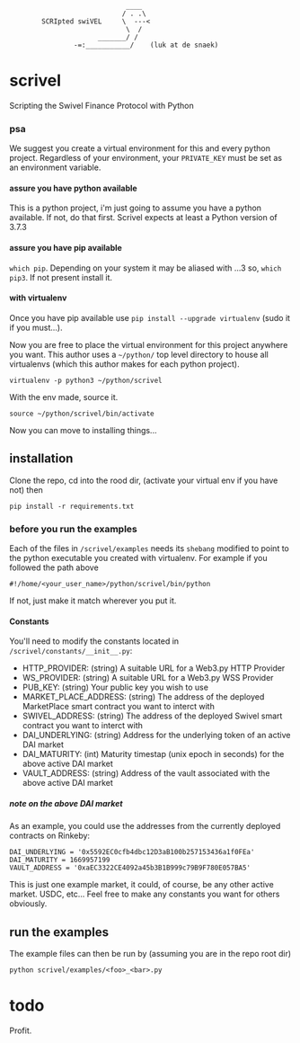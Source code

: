 ```
                             ____
                            / . .\
        SCRIpted swiVEL     \  ---<
                             \  /
                      _______/ /
                -=:___________/    (luk at de snaek)    
```

# scrivel
Scripting the Swivel Finance Protocol with Python

### psa
We suggest you create a virtual environment for this and every python project. 
Regardless of your environment, your `PRIVATE_KEY` must be set as an environment variable.

#### assure you have python available
This is a python project, i'm just going to assume you have a python available. If not, do that first.
Scrivel expects at least a Python version of 3.7.3

#### assure you have pip available
`which pip`. Depending on your system it may be aliased with ...3 so, `which pip3`. If not present install it.

#### with virtualenv
Once you have pip available use `pip install --upgrade virtualenv` (sudo it if you must...).

Now you are free to place the virtual environment for this project anywhere you want. This author uses a `~/python/` top level directory
to house all virtualenvs (which this author makes for each python project).

    virtualenv -p python3 ~/python/scrivel

With the env made, source it.

    source ~/python/scrivel/bin/activate

Now you can move to installing things...

## installation
Clone the repo, cd into the rood dir, (activate your virtual env if you have not) then

    pip install -r requirements.txt

### before you run the examples
Each of the files in `/scrivel/examples` needs its `shebang` modified to point to the python executable you created with virtualenv.
For example if you followed the path above
    
    #!/home/<your_user_name>/python/scrivel/bin/python

If not, just make it match wherever you put it.

#### Constants
You'll need to modify the constants located in `/scrivel/constants/__init__.py`:

* HTTP_PROVIDER: (string) A suitable URL for a Web3.py HTTP Provider
* WS_PROVIDER: (string) A suitable URL for a Web3.py WSS Provider
* PUB_KEY: (string) Your public key you wish to use
* MARKET_PLACE_ADDRESS: (string) The address of the deployed MarketPlace smart contract you want to interct with
* SWIVEL_ADDRESS: (string) The address of the deployed Swivel smart contract you want to interct with
* DAI_UNDERLYING: (string) Address for the underlying token of an active DAI market
* DAI_MATURITY: (int) Maturity timestap (unix epoch in seconds) for the above active DAI market
* VAULT_ADDRESS: (string) Address of the vault associated with the above active DAI market

##### note on the above DAI market
As an example, you could use the addresses from the currently deployed contracts on Rinkeby:

    DAI_UNDERLYING = '0x5592EC0cfb4dbc12D3aB100b257153436a1f0FEa'
    DAI_MATURITY = 1669957199
    VAULT_ADDRESS = '0xaEC3322CE4092a45b3B1B999c79B9F780E057BA5'

This is just one example market, it could, of course, be any other active market. USDC, etc... Feel free to make
any constants you want for others obviously.

## run the examples
The example files can then be run by (assuming you are in the repo root dir)

    python scrivel/examples/<foo>_<bar>.py

# todo
Profit.
